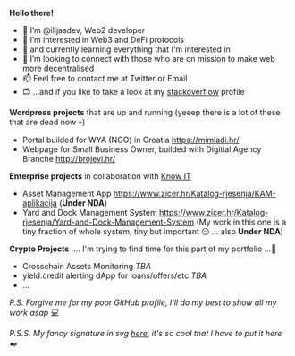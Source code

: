 <strong>Hello there!</strong>

- 👋 I’m @ilijasdev, Web2 developer
- 👀 I’m interested in Web3 and DeFi protocols
- 🌱 and currently learning everything that I'm interested in 
- 💞️ I’m looking to connect with those who are on mission to make web more decentralised
- 📫 Feel free to contact me at Twitter or Email
- 📺 ...and if you like to take a look at my [stackoverflow](https://stackoverflow.com/users/9914347/ilija-ilicic) profile

**Wordpress projects** that are up and running (yeeep there is a lot of these that are dead now :skull:)
- Portal builded for WYA (NGO) in Croatia https://mimladi.hr/
- Webpage for Small Business Owner, builded with Digitial Agency Branche http://brojevi.hr/ 

**Enterprise projects** in collaboration with [Know IT](https://knowit.hr/)
- Asset Management App https://www.zicer.hr/Katalog-rjesenja/KAM-aplikacija (**Under NDA**)
- Yard and Dock Management System https://www.zicer.hr/Katalog-rjesenja/Yard-and-Dock-Management-System (My work in this one is a tiny fraction of whole system, tiny but important 😏 ... also **Under NDA**)

**Crypto Projects** .... I'm trying to find time for this part of my portfolio ...🤔
- Crosschain Assets Monitoring _TBA_
- yield.credit alerting dApp for loans/offers/etc _TBA_    
- ...

_P.S. Forgive me for my poor GitHub profile, I'll do my best to show all my work asap 💻_

_P.S.S. My fancy signature in svg [here](http://in-development.live/fancy-signature/), it's so cool that I have to put it here ✒️_

